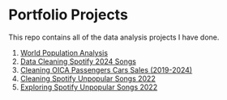 # Portfolio Projects
This repo contains all of the data analysis projects I have done. 

1. [World Population Analysis](world%20population%20analysis)
2. [Data Cleaning Spotify 2024 Songs](data%20cleaning%20spotify%202024%20songs)
3. [Cleaning OICA Passengers Cars Sales (2019-2024)](Cleaning%20OICA%20Passengers%20Cars%20Sales%20(2019-2024))
4. [Cleaning Spotify Unpopular Songs 2022](Cleaning%20Spotify%20Unpopular%20Songs%202022)
5. [Exploring Spotify Unpopular Songs 2022](Exploring%20Unpopular%20Spotify%20Songs%202022)
